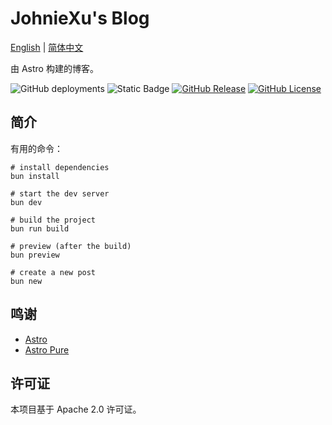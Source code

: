 # JohnieXu's Blog

[English](./README.md) | [简体中文](./README-zh-CN.md)

由 Astro 构建的博客。

![GitHub deployments](https://img.shields.io/github/deployments/johniexu/johniexu.github.io/github-pages?style=flat&label=GithubPages&link=https%3A%2F%2Fjohniexu.github.io)
![Static Badge](https://img.shields.io/badge/Astro-5.8.1-brightgreen?link=https%3A%2F%2Fgithub.com%2Fwithastro%2Fastro)
[![GitHub Release](https://img.shields.io/github/v/release/cworld1/astro-theme-pure?include_prereleases&style=flat&label=Theme)](https://github.com/cworld1/astro-theme-pure/releases)
[![GitHub License](https://img.shields.io/github/license/cworld1/astro-theme-pure?style=flat)](https://github.com/cworld1/astro-theme-pure/blob/main/LICENSE)

## 简介

有用的命令：

```shell
# install dependencies
bun install

# start the dev server
bun dev

# build the project
bun run build

# preview (after the build)
bun preview

# create a new post
bun new
```

## 鸣谢

- [Astro](https://github.com/withastro/astro)
- [Astro Pure](https://github.com/cworld1/astro-theme-pure)

## 许可证

本项目基于 Apache 2.0 许可证。
